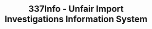 ---
layout: default
bigquery: https://console.cloud.google.com/bigquery?p=patents-public-data&d=usitc_investigations&page=dataset&project=sheets-management-319211
citation: US International Trade Commission 337Info Unfair Import Investigations Information
  System
contributors: US International Trade Comission
cost: None
description: US International Trade Commission 337Info Unfair Import Investigations
  Information System contains data on investigations done under Section 337. Section
  337 declares the infringement of certain statutory intellectual property rights
  and other forms of unfair competition in import trade to be unlawful practices.
  Most Section 337 investigations involve allegations of patent or registered trademark
  infringement.
documentation: FAQ and tutorial available on the site
last_edit: 04/10/2022, 08:59:50
location: https://pubapps2.usitc.gov/337external/
maintained_by: US International Trade Comission
schema_fields:
- aljAssigned
- finalDetNoViolation
- dateCreated
- internalRemand
- title
- respondent
- ouiiParticipation
- docketNo
- finalIdOnViolationIssue
- investigationNo
- finalDetViolation
- issueDateOtherNonFinal
- complainant
- scheduledStartDateEvidHear
- teoReliefGranted
- patentNumber
- currentStatus
- investigationTermDate
- actualEndDateEvidHear
- id
- finalIdOnViolationDue
- scheduledEndDateEvidHear
- targetDate
- htsNumbers
- invUnfairAct
- copyrightNumbers
- startDateMarkmanHearing
- markmanHearing
- dateOfPublicationFrNotice
- investigationType
- publication_number
- ouiiAttorney
- dateComplaintFiled
- endDateMarkmanHearing
- currentActiveALJ
- patentNumbers
- actualStartDateEvidHear
- lastUpdated
- gcAttorney
- trademarkNumbers
- teoIdDueDate
- cafcAppeals
- teoProceedingInvolved
- teoIdIssueDate
shortname: unfair_import_investigations
tags:
- import
- legal
- trade
timeframe: 2008-2021 (prior to 2008 downloadable as a JSON file)
title: 337Info - Unfair Import Investigations Information System
uuid: 2721f5ec-e599-4890-9265-9706719fc71e
---